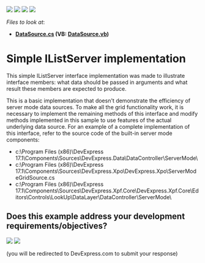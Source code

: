 <!-- default badges list -->
![](https://img.shields.io/endpoint?url=https://codecentral.devexpress.com/api/v1/VersionRange/128583044/24.2.1%2B)
[![](https://img.shields.io/badge/Open_in_DevExpress_Support_Center-FF7200?style=flat-square&logo=DevExpress&logoColor=white)](https://supportcenter.devexpress.com/ticket/details/E1307)
[![](https://img.shields.io/badge/📖_How_to_use_DevExpress_Examples-e9f6fc?style=flat-square)](https://docs.devexpress.com/GeneralInformation/403183)
[![](https://img.shields.io/badge/💬_Leave_Feedback-feecdd?style=flat-square)](#does-this-example-address-your-development-requirementsobjectives)
<!-- default badges end -->
<!-- default file list -->
*Files to look at*:

* **[DataSource.cs](./CS/SimpleIListServer/DataSource.cs) (VB: [DataSource.vb](./VB/SimpleIListServer/DataSource.vb))**
<!-- default file list end -->
# Simple IListServer implementation

This simple IListServer interface implementation was made to illustrate interface members: what data should be passed in arguments and what result these members are expected to produce.

This is a basic implementation that doesn't demonstrate the efficiency of server mode data sources. To make all the grid functionality work, it is necessary to implement the remaining methods of this interface and modify methods implemented in this sample to use features of the actual underlying data source. For an example of a complete implementation of this interface, refer to the source code of the built-in server mode components:

* c:\Program Files (x86)\DevExpress 17.1\Components\Sources\DevExpress.Data\DataController\ServerMode\
* c:\Program Files (x86)\DevExpress 17.1\Components\Sources\DevExpress.Xpo\DevExpress.Xpo\ServerModeGridSource.cs
* c:\Program Files (x86)\DevExpress 17.1\Components\Sources\DevExpress.Xpf.Core\DevExpress.Xpf.Core\Editors\Controls\LookUp\DataLayer\DataController\ServerMode\
<!-- feedback -->
## Does this example address your development requirements/objectives?

[<img src="https://www.devexpress.com/support/examples/i/yes-button.svg"/>](https://www.devexpress.com/support/examples/survey.xml?utm_source=github&utm_campaign=XDL_simple-ilistserver-implementation-e1307&~~~was_helpful=yes) [<img src="https://www.devexpress.com/support/examples/i/no-button.svg"/>](https://www.devexpress.com/support/examples/survey.xml?utm_source=github&utm_campaign=XDL_simple-ilistserver-implementation-e1307&~~~was_helpful=no)

(you will be redirected to DevExpress.com to submit your response)
<!-- feedback end -->
